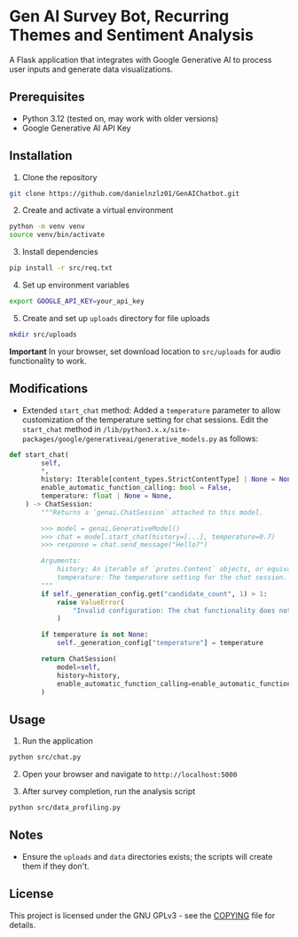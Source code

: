 # Gen AI Survey Bot, Recurring Themes and Sentiment Analysis

A Flask application that integrates with Google Generative AI to process user inputs and generate data visualizations.

## Prerequisites

- Python 3.12 (tested on, may work with older versions)
- Google Generative AI API Key

## Installation

1. Clone the repository

```bash
git clone https://github.com/danielnzlz01/GenAIChatbot.git
```

2. Create and activate a virtual environment

```bash
python -m venv venv
source venv/bin/activate
```

3. Install dependencies

```bash
pip install -r src/req.txt
```

4. Set up environment variables

```bash
export GOOGLE_API_KEY=your_api_key
```

5. Create and set up `uploads` directory for file uploads

```bash 
mkdir src/uploads
```

**Important** In your browser, set download location to `src/uploads` for audio functionality to work.

## Modifications 

- Extended `start_chat` method: Added a `temperature` parameter to allow customization of the temperature setting for chat sessions. Edit the `start_chat` method in `/lib/python3.x.x/site-packages/google/generativeai/generative_models.py` as follows:

```python
def start_chat(
        self,
        *,
        history: Iterable[content_types.StrictContentType] | None = None,
        enable_automatic_function_calling: bool = False,
        temperature: float | None = None,
    ) -> ChatSession:
        """Returns a `genai.ChatSession` attached to this model.

        >>> model = genai.GenerativeModel()
        >>> chat = model.start_chat(history=[...], temperature=0.7)
        >>> response = chat.send_message("Hello?")

        Arguments:
            history: An iterable of `protos.Content` objects, or equivalents to initialize the session.
            temperature: The temperature setting for the chat session.
        """
        if self._generation_config.get("candidate_count", 1) > 1:
            raise ValueError(
                "Invalid configuration: The chat functionality does not support `candidate_count` greater than 1."
            )

        if temperature is not None:
            self._generation_config["temperature"] = temperature

        return ChatSession(
            model=self,
            history=history,
            enable_automatic_function_calling=enable_automatic_function_calling,
        )
```

## Usage

1. Run the application

```bash
python src/chat.py
```

2. Open your browser and navigate to `http://localhost:5000`

3. After survey completion, run the analysis script

```bash
python src/data_profiling.py
```

## Notes

- Ensure the `uploads` and `data` directories exists; the scripts will create them if they don't.

## License

This project is licensed under the GNU GPLv3 - see the [COPYING](COPYING) file for details.

